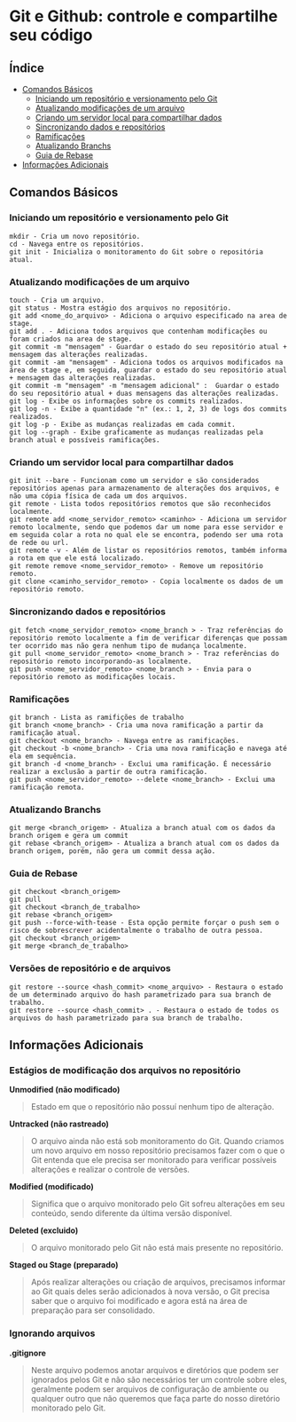 # Git e Github: controle e compartilhe seu código

## Índice
- [Comandos Básicos](#1)
   - [Iniciando um repositório e versionamento pelo Git](#1.1)
   - [Atualizando modificações de um arquivo](#1.2)
   - [Criando um servidor local para compartilhar dados](#1.3)
   - [Sincronizando dados e repositórios](#1.4)
   - [Ramificações](#1.5)
   - [Atualizando Branchs](#1.6)
   - [Guia de Rebase](#1.7)
 - [Informações Adicionais](#2)


## Comandos Básicos <a id='1'></a>

### Iniciando um repositório e versionamento pelo Git <a id='1.1'></a>
```
mkdir - Cria um novo repositório.
cd - Navega entre os repositórios.
git init - Inicializa o monitoramento do Git sobre o repositória atual.
```

### Atualizando modificações de um arquivo <a id='1.2'></a>
```
touch - Cria um arquivo.
git status - Mostra estágio dos arquivos no repositório.
git add <nome_do_arquivo> - Adiciona o arquivo especificado na area de stage.
git add . - Adiciona todos arquivos que contenham modificações ou foram criados na area de stage.
git commit -m "mensagem" - Guardar o estado do seu repositório atual + mensagem das alterações realizadas.
git commit -am "mensagem" - Adiciona todos os arquivos modificados na área de stage e, em seguida, guardar o estado do seu repositório atual + mensagem das alterações realizadas.
git commit -m "mensagem" -m "mensagem adicional" :  Guardar o estado do seu repositório atual + duas mensagens das alterações realizadas.
git log - Exibe os informações sobre os commits realizados.
git log -n - Exibe a quantidade "n" (ex.: 1, 2, 3) de logs dos commits realizados.
git log -p - Exibe as mudanças realizadas em cada commit.
git log --graph - Exibe graficamente as mudanças realizadas pela branch atual e possíveis ramificações.
```

### Criando um servidor local para compartilhar dados <a id='1.3'></a>
```
git init --bare - Funcionam como um servidor e são considerados repositórios apenas para armazenamento de alterações dos arquivos, e não uma cópia física de cada um dos arquivos.
git remote - Lista todos repositórios remotos que são reconhecidos localmente.
git remote add <nome_servidor_remoto> <caminho> - Adiciona um servidor remoto localmente, sendo que podemos dar um nome para esse servidor e em seguida colar a rota no qual ele se encontra, podendo ser uma rota de rede ou url.
git remote -v - Além de listar os repositórios remotos, também informa a rota em que ele está localizado.
git remote remove <nome_servidor_remoto> - Remove um repositório remoto.
git clone <caminho_servidor_remoto> - Copia localmente os dados de um repositório remoto.
```

### Sincronizando dados e repositórios <a id='1.4'></a>
```
git fetch <nome_servidor_remoto> <nome_branch > - Traz referências do repositório remoto localmente a fim de verificar diferenças que possam ter ocorrido mas não gera nenhum tipo de mudança localmente.
git pull <nome_servidor_remoto> <nome_branch > - Traz referências do repositório remoto incorporando-as localmente. 
git push <nome_servidor_remoto> <nome_branch > - Envia para o repositório remoto as modificações locais.
```

### Ramificações <a id='1.5'></a>
```
git branch - Lista as ramifições de trabalho
git branch <nome_branch> - Cria uma nova ramificação a partir da ramificação atual.
git checkout <nome_branch> - Navega entre as ramificações.
git checkout -b <nome_branch> - Cria uma nova ramificação e navega até ela em sequência.
git branch -d <nome_branch> - Exclui uma ramificação. É necessário realizar a exclusão a partir de outra ramificação.
git push <nome_servidor_remoto> --delete <nome_branch> - Exclui uma ramificação remota.
```

### Atualizando Branchs <a id='1.5'></a>
```
git merge <branch_origem> - Atualiza a branch atual com os dados da branch origem e gera um commit
git rebase <branch_origem> - Atualiza a branch atual com os dados da branch origem, porém, não gera um commit dessa ação.
```

### Guia de Rebase <a id='1.6'></a>
```
git checkout <branch_origem>
git pull
git checkout <branch_de_trabalho>
git rebase <branch_origem>
git push --force-with-tease - Esta opção permite forçar o push sem o risco de sobrescrever acidentalmente o trabalho de outra pessoa.
git checkout <branch_origem>
git merge <branch_de_trabalho>
```

### Versões de repositório e de arquivos <a id='1.7'></a>
```
git restore --source <hash_commit> <nome_arquivo> - Restaura o estado de um determinado arquivo do hash parametrizado para sua branch de trabalho.
git restore --source <hash_commit> . - Restaura o estado de todos os arquivos do hash parametrizado para sua branch de trabalho.
```

## Informações Adicionais <a id='2'></a>

### Estágios de modificação dos arquivos no repositório <a id='2.1'></a>
__Unmodified (não modificado)__
>Estado em que o repositório não possuí nenhum tipo de alteração.

__Untracked (não rastreado)__
>O arquivo ainda não está sob monitoramento do Git. Quando criamos um novo arquivo em nosso repositório precisamos fazer com o que o Git entenda que ele precisa ser monitorado para verificar possíveis alterações e realizar o controle de versões.

__Modified (modificado)__
>Significa que o arquivo monitorado pelo Git sofreu alterações em seu conteúdo, sendo diferente da última versão disponível.

__Deleted (excluido)__
>O arquivo monitorado pelo Git não está mais presente no repositório.

__Staged ou Stage (preparado)__
>Após realizar alterações ou criação de arquivos, precisamos informar ao Git quais deles serão adicionados à nova versão, o Git precisa saber que o arquivo foi modificado e agora está na área de preparação para ser consolidado.

### Ignorando arquivos
__.gitignore__
>Neste arquivo podemos anotar arquivos e diretórios que podem ser ignorados pelos Git e não são necessários ter um controle sobre eles, geralmente podem ser arquivos de configuração de ambiente ou qualquer outro que não queremos que faça parte do nosso diretório monitorado pelo Git.